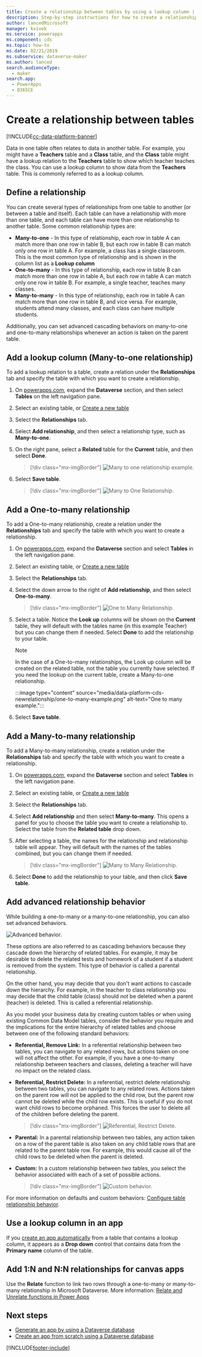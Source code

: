 ```yaml
---
title: Create a relationship between tables by using a lookup column | Microsoft Docs
description: Step-by-step instructions for how to create a relationship between tables in Power Apps by using a lookup column.
author: lancedMicrosoft
manager: kvivek
ms.service: powerapps
ms.component: cds
ms.topic: how-to
ms.date: 02/21/2019
ms.subservice: dataverse-maker
ms.author: lanced
search.audienceType: 
  - maker
search.app: 
  - PowerApps
  - D365CE
---
```


# Create a relationship between tables
[!INCLUDE[cc-data-platform-banner](../../includes/cc-data-platform-banner.md)]

Data in one table often relates to data in another table. For example, you might have a **Teachers** table and a **Class** table, and the **Class** table might have a lookup relation to the **Teachers** table to show which teacher teaches the class. You can use a lookup column to show data from the **Teachers** table. This is commonly referred to as a lookup column.

## Define a relationship
You can create several types of relationships from one table to another (or between a table and itself). Each table can have a relationship with more than one table, and each table can have more than one relationship to another table. Some common relationship types are:

* **Many-to-one** - In this type of relationship, each row in table A can match more than one row in table B, but each row in table B can match only one row in table A. For example, a class has a single classroom. This is the most common type of relationship and is shown in the column list as a **Lookup column**
* **One-to-many** - In this type of relationship, each row in table B can match more than one row in table A, but each row in table A can match only one row in table B. For example, a single teacher, teaches many classes.
* **Many-to-many** - In this type of relationship, each row in table A can match more than one row in table B, and vice versa. For example, students attend many classes, and each class can have multiple students.

Additionally, you can set advanced cascading behaviors on many-to-one and one-to-many relationships whenever an action is taken on the parent table.

## Add a lookup column (Many-to-one relationship)

To add a lookup relation to a table, create a relation under the **Relationships** tab and specify the table with which you want to create a relationship.

1. On [powerapps.com](https://make.powerapps.com/?utm_source=padocs&utm_medium=linkinadoc&utm_campaign=referralsfromdoc), expand the **Dataverse** section, and then select **Tables** on the left navigation pane.

1. Select an existing table, or [Create a new table](data-platform-create-entity.md)

1. Select the **Relationships** tab.

1. Select **Add relationship**, and then select a relationship type, such as **Many-to-one**.

1. On the right pane, select a **Related** table for the **Current** table, and then select **Done**.

    > [!div class="mx-imgBorder"] 
    > ![Many to one relationship example.](./media/data-platform-cds-newrelationship/manytoone-2.png "Many to one relationship example")

1. Select **Save table**.

    > [!div class="mx-imgBorder"] 
    > ![Many to One Relationship.](./media/data-platform-cds-newrelationship/manytoone-3.png "Many to One Relationship") 

## Add a One-to-many relationship

To add a One-to-many relationship, create a relation under the **Relationships** tab and specify the table with which you want to create a relationship.

1. On [powerapps.com](https://make.powerapps.com/?utm_source=padocs&utm_medium=linkinadoc&utm_campaign=referralsfromdoc), expand the **Dataverse** section and select **Tables** in the left navigation pane.

2. Select an existing table, or [Create a new table](data-platform-create-entity.md)

3. Select the **Relationships** tab.

4. Select the down arrow to the right of **Add relationship**, and then select **One-to-many**.
    > [!div class="mx-imgBorder"] 
    > ![One to Many Relationship.](./media/data-platform-cds-newrelationship/onetomany-1.png "One to Many Relationship")

5. Select a table. Notice the **Look up** columns will be shown on the **Current** table, they will default with the tables name (in this example Teacher) but you can change them if needed. Select **Done** to add the relationship to your table.

    > [!NOTE]
    > In the case of a One-to-many relationships, the Look up column will be created on the related table, not the table you currently have selected. If you need the lookup on the current table, create a Many-to-one relationship.

    :::image type="content" source="media/data-platform-cds-newrelationship/one-to-many-example.png" alt-text="One to many example.":::
6. Select **Save table**.

## Add a Many-to-many relationship
To add a Many-to-many relationship, create a relation under the **Relationships** tab and specify the table with which you want to create a relationship.

1. On [powerapps.com](https://make.powerapps.com/?utm_source=padocs&utm_medium=linkinadoc&utm_campaign=referralsfromdoc), expand the **Dataverse** section and select **Tables** in the left navigation pane.

2. Select an existing table, or [Create a new table](data-platform-create-entity.md)

3. Select the **Relationships** tab.

4. Select  **Add relationship** and then select **Many-to-many**. This opens a panel for you to choose the table you want to create a relationship to. Select the table from the **Related table** drop down.

5. After selecting a table, the names for the relationship and relationship table will appear. They will default with the names of the tables combined, but you can change them if needed.

    > [!div class="mx-imgBorder"] 
    > ![Many to Many Relationship.](./media/data-platform-cds-newrelationship/manytomany-1.png "Many to Many Relationship")

6. Select **Done** to add the relationship to your table, and then click **Save table**.


## Add advanced relationship behavior

While building a one-to-many or a many-to-one relationship, you can also set advanced behaviors.

![Advanced behavior.](./media/data-platform-cds-newrelationship/advanced-1.png "Advanced behavior")

These options are also referred to as cascading behaviors because they cascade down the hierarchy of related tables. For example, it may be desirable to delete the related tests and homework of a student if a student is removed from the system. This type of behavior is called a parental relationship.

On the other hand, you may decide that you don't want  actions to cascade down the hierarchy. For example, in the teacher to class relationship you may decide that the child table (class) should *not* be deleted when a parent (teacher) is deleted. This is called a referential relationship.

As you model your business data by creating custom tables or when using existing Common Data Model tables, consider the behavior you require and the implications for the entire hierarchy of related tables and choose between one of the following standard behaviors:

* **Referential, Remove Link:** In a referential relationship between two tables, you can navigate to any related rows, but actions taken on one will not affect the other. For example, if you have a one-to-many relationship between teachers and classes, deleting a teacher will have no impact on the related class.

* **Referential, Restrict Delete:** In a referential, restrict delete relationship between two tables, you can navigate to any related rows. Actions taken on the parent row will not be applied to the child row, but the parent row cannot be deleted while the child row exists. This is useful if you do not want child rows to become orphaned. This forces the user to delete all of the children before deleting the parent.

    > [!div class="mx-imgBorder"] 
    > ![Referential, Restrict Delete.](./media/data-platform-cds-newrelationship/advanced-3.png "Referential, Restrict Delete")

* **Parental:** In a parental relationship between two tables, any action taken on a row of the parent table is also taken on any child table rows that are related to the parent table row. For example, this would cause all of the child rows to be deleted when the parent is deleted.

* **Custom:** In a custom relationship between two tables, you select the behavior associated with each of a set of possible actions. 

    > [!div class="mx-imgBorder"] 
    > ![Custom behavior.](./media/data-platform-cds-newrelationship/advanced-2.png "Custom behavior")

For more information on defaults and custom behaviors: [Configure table relationship behavior](./create-edit-entity-relationships.md#table-relationship-behavior).



## Use a lookup column in an app
If you [create an app automatically](../canvas-apps/data-platform-create-app.md) from a table that contains a lookup column, it appears as a **Drop down** control that contains data from the **Primary name** column of the table.

## Add 1:N and N:N relationships for canvas apps
Use the **Relate** function to link two rows through a one-to-many or many-to-many relationship in Microsoft Dataverse. More information: [Relate and Unrelate functions in Power Apps](../canvas-apps/functions/function-relate-unrelate.md)

## Next steps
* [Generate an app by using a Dataverse database](../canvas-apps/data-platform-create-app.md)
* [Create an app from scratch using a Dataverse database](../canvas-apps/data-platform-create-app-scratch.md)



[!INCLUDE[footer-include](../../includes/footer-banner.md)]
